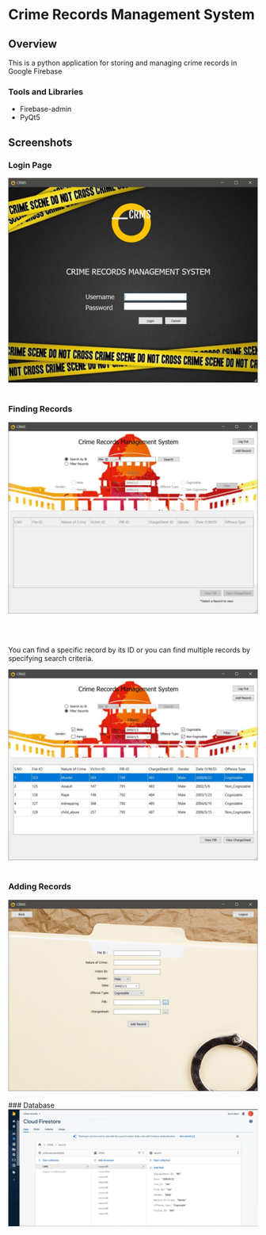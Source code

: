 # Crime Records Management System

## Overview
 
 This is a python application for storing and managing crime records in Google Firebase

 ### Tools and Libraries 
* Firebase-admin
* PyQt5

## Screenshots

### Login Page
<kbd>
 <img src="attachments/1.JPG?raw=true">
</kbd></br></br>

### Finding Records

<kbd>
 <p>
 <img src="attachments/2.JPG?raw=true">
 </p>
</kbd></br></br>

You can find a specific record by its ID or you can find multiple records by specifying search criteria.

<kbd>
 <img src="attachments/3.JPG?raw=true">
</kbd></br></br>

### Adding Records

<kbd>
 <img src="attachments/4.JPG?raw=true">
</kbd></br></br>
### Database
<kbd>
 <img src="attachments/5.JPG?raw=true">
</kbd></br></br>

